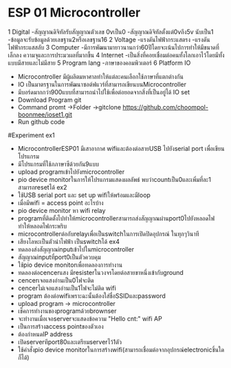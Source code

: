 # ESP 01 Microcontroller
1 Digital
-สัญญาณดิจิทัลรับสัญญาณตัวเลข 0vเป็น0 
-สัญญาณดิจิทัลตั้งแต่0vถึง5v นับเป็น1
-ข้อมูลจะรับข้อมูลด้วยเลขฐาน2หรือเลขฐาน16
2 Voltage
-แรงดันไฟฟ้ากระแสตรง
-แรงดันไฟฟ้ากระแสสลับ
3 Computer
-มีการพัฒนามายาวนานกว่า60ปีโดยจะเน้นไปการทำให้มีขนาดที่เล็กลง ความจุและการประมวผลที่มากขึ้น
4 Internet
-เป็นสิ่งที่คอยเชื่อมต่อคนทั้งโลกเอาไว้โดยมีทั้งแบบมีสายและไม่มีสาย
5 Program lang
-ภาษาของคอมพิวเตอร์
6 Platform IO
- Microcontroller มีผู้ผลิตมหาศาลทำให้แต่ละคนเลือกใช้ภาษาที่แตกต่างกัน
- IO เป็นมาตรฐานในการพัฒนาซอต์ฟแวร์ที่สามารถเขียนบนMicrocontroller
- มีบอร์ดมากกว่า900แบบที่สามารถนำไปใช้เพื่อต่อยอดจากสิ่งที่เป็นอยู่ได้
IO set
- Download Program git
- Command promt ->Folder ->gitclone https://github.com/choompol-boonmee/ioset1.git
- Run github code

#Experiment
ex1 
- MicrocontrollerESP01 มีเสาอากาศ wifiและต้องต่อสายUSB ไปยังserial port เพื่อเขียนโปรแกรม
- มีโปรแกรมที่ใช้ภภาษาซีด้วยกัน9แบบ
- upload programเข้าไปยังmicrocontroller
- pio device monitorในการให้โปรแกรมแสดงผลลัพธ์ พบว่าcountเป็น0และเพิ่มที่ละ1 สามารถresetได้
ex2
- ใช้USB serial port และ set up wifiให้พร้อมและมีloop
- เมื่อมีwifi = access point อะไรบ้าง
- pio device monitor หา wifi
relay
- programที่ติดตั้งไปทำให้microcontrollerสามารถส่งสัญญาณผ่านport0ไปยังหลอดไฟ ทำให้หลอดไฟกระพริบ
- microcontrollerต่อกับrelayเพื่อเป็นswitchในการเปิดปิดอุปกรณ์ ในทุกๆวินาที
- เสียงโลหะเป็นตัวนำไฟฟ้า เป็นswitchได้
ex4
- ทดลองส่งสัญญาณinputเข้าไปในmicrocontroller
- สัญญาณinputที่port0เป็นตัวควบคุม
- ใช้pio device monitorเพื่อทดลองการทำงาน
- ทดลองต่อcencerแสง มีresisterในวงจรโดยต่อสายขาหนึ่งเข้ากับground
- cencerเจอแสงอ่านเป็น0ไฟจะติด
- cencerไม่เจอแสงอ่านเป็น1ไฟจะไม่ติด
wifi
- program ต้องต่อwifiเพราะฉะนั้นต้องใส่ชื่อSSIDและpassword
- upload program -> microcontroller
- เช็คการทำงานของprogramด้วยbrownser
- จะทำงานเมื่อเจอserverจะแสดงข้อความ "Hello cnt:"
wifi AP
- เป็นการสร้างaccess pointของตัวเอง
- ต้องกำหนดIP address
- เปิดserverทีport80และเตรียมserverไว้1ตัว
- ใช้คำสั่งpio device monitorในการสร้างwifi(สามารถเชื่อมต่อจากอุปกรณ์electronicชิ้นใดก็ได้)
